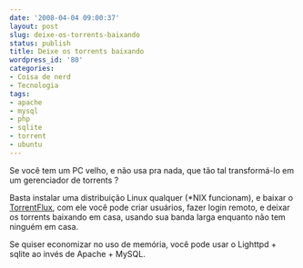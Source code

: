 ```yaml
---
date: '2008-04-04 09:00:37'
layout: post
slug: deixe-os-torrents-baixando
status: publish
title: Deixe os torrents baixando
wordpress_id: '80'
categories:
- Coisa de nerd
- Tecnologia
tags:
- apache
- mysql
- php
- sqlite
- torrent
- ubuntu
---
```


Se você tem um PC velho, e não usa pra nada, que tão tal transformá-lo em um gerenciador de torrents ?

Basta instalar uma distribuição Linux qualquer (*NIX funcionam), e baixar o [TorrentFlux](http://www.torrentflux.com/), com ele você pode criar usuários, fazer login remoto, e deixar os torrents baixando em casa, usando sua banda larga enquanto não tem ninguém em casa.

Se quiser economizar no uso de memória, você pode usar o Lighttpd + sqlite ao invés de Apache + MySQL.

